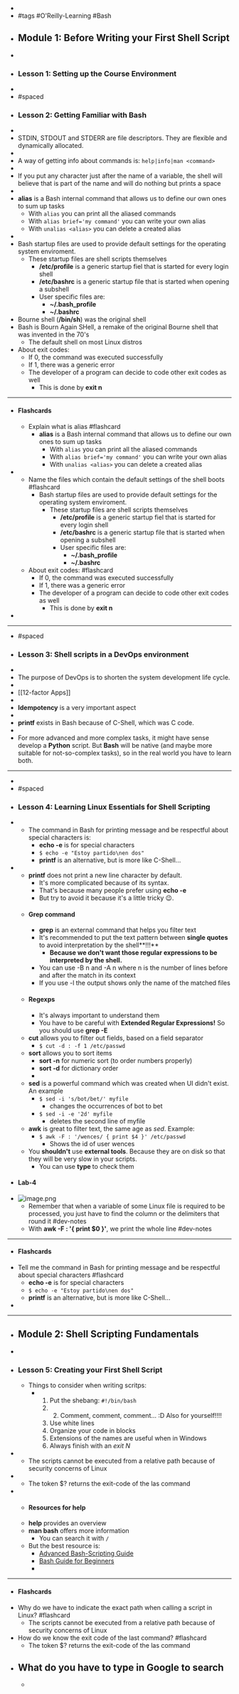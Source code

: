 -
- #tags #O'Reilly-Learning #Bash
- ## Module 1: Before Writing your First Shell Script
-
- ### Lesson 1: Setting up the Course Environment
-
- #spaced
- ### Lesson 2: Getting Familiar with Bash
-
- STDIN, STDOUT and STDERR are file descriptors. They are flexible and dynamically allocated.
-
- A way of getting info about commands is: `help|info|man <command>`
-
- If you put any character just after the name of a variable, the shell will believe that is part of the name and will do nothing but prints a space
-
- **alias** is a Bash internal command that allows us to define our own ones to sum up tasks
	- With `alias` you can print all the aliased commands
	- With `alias brief='my command'` you can write your own alias
	- With `unalias <alias>` you can delete a created alias
-
- Bash startup files are used to provide default settings for the operating system enviroment.
	- These startup files are shell scripts themselves
		- **/etc/profile** is a generic startup fiel that is started for every login shell
		- **/etc/bashrc** is a generic startup file that is started when opening a subshell
		- User specific files are:
			- **~/.bash_profile**
			- **~/.bashrc**
- Bourne shell (**/bin/sh**) was the original shell
- Bash is Bourn Again SHell, a remake of the original Bourne shell that was invented in the 70's
	- The default shell on most Linux distros
- About exit codes:
	- If 0, the command was executed successfully
	- If 1, there was a generic error
	- The developer of a program can decide to code other exit codes as well
		- This is done by **exit n**
- ---
- #### Flashcards
	- Explain what is alias #flashcard
		- **alias** is a Bash internal command that allows us to define our own ones to sum up tasks
			- With `alias` you can print all the aliased commands
			- With `alias brief='my command'` you can write your own alias
			- With `unalias <alias>` you can delete a created alias
-
	- Name the files which contain the default settings of the shell boots #flashcard
		- Bash startup files are used to provide default settings for the operating system enviroment.
			- These startup files are shell scripts themselves
				- **/etc/profile** is a generic startup fiel that is started for every login shell
				- **/etc/bashrc** is a generic startup file that is started when opening a subshell
				- User specific files are:
					- **~/.bash_profile**
					- **~/.bashrc**
	- About exit codes: #flashcard
		- If 0, the command was executed successfully
		- If 1, there was a generic error
		- The developer of a program can decide to code other exit codes as well
			- This is done by **exit n**
-
- ---
- #spaced
- ### Lesson 3: Shell scripts in a DevOps environment
-
- The purpose of DevOps is to shorten the system development life cycle.
-
- [[12-factor Apps]]
-
- **Idempotency** is a very important aspect
-
- **printf** exists in Bash because of C-Shell, which was C code.
-
- For more advanced and more complex tasks, it might have sense develop a **Python** script. But **Bash** will be native (and maybe more suitable for not-so-complex tasks), so in the real world you have to learn both.
- ---
-
- #spaced
- ### Lesson 4: Learning Linux Essentials for Shell Scripting
-
	- The command in Bash for printing message and be respectful about special characters is:
		- **echo -e** is for special characters
		- `$ echo -e "Estoy partido\nen dos"`
		- **printf** is an alternative, but is more like C-Shell...
-
	- **printf** does not print a new line character by default.
		- It's more complicated because of its syntax.
		- That's because many people prefer using **echo -e**
		- But try to avoid it because it's a little tricky 😉.
	- #### Grep command
		- **grep** is an external command that helps you filter text
		- It's recommended to put the text pattern between **single quotes** to avoid interpretation by the shell**!!!**
			- **Because we don't want those regular expressions to be interpreted by the shell.**
		- You can use -B n and -A n where n is the number of lines before and after the match in its context
		- If you use -l the output shows only the name of the matched files
	- #### Regexps
		- It's always important to understand them
		- You have to be careful with **Extended Regular Expressions!** So you should use **grep -E**
	- **cut** allows you to filter out fields, based on a field separator
		- `$ cut -d : -f 1 /etc/passwd`
	- **sort** allows you to sort items
		- **sort -n** for numeric sort (to order numbers properly)
		- **sort -d** for dictionary order
		-
	- **sed** is a powerful command which was created when UI didn't exist. An example
		- `$ sed -i 's/bot/bet/' myfile`
			- changes the occurrences of bot to bet
		- `$ sed -i -e '2d' myfile`
			- deletes the second line of myfile
	- **awk** is great to filter text, the same age as *sed*. Example:
		- `$ awk -F : '/wences/ { print $4 }' /etc/passwd`
			- Shows the id of user wences
	- You **shouldn't** use **external tools**. Because they are on disk so that they will be very slow in your scripts.
		- You can use **type <command>** to check them
- #### Lab-4
- ![image.png](../assets/image_1658832196013_0.png)
	- Remember that when a variable of some Linux file is required to be processed, you just have to find the column or the delimiters that round it #dev-notes
	- With **awk -F : '{ print $0 }'**, we print the whole line #dev-notes
- ---
- #### Flashcards
- Tell me the command in Bash for printing message and be respectful about special characters #flashcard
	- **echo -e** is for special characters
	- `$ echo -e "Estoy partido\nen dos"`
	- **printf** is an alternative, but is more like C-Shell...
-
- ---
- ## Module 2: Shell Scripting Fundamentals
-
- ### Lesson 5: Creating your First Shell Script
	- Things to consider when writing scritps:
		- 1. Put the shebang: `#!/bin/bash`
		  2. 2. Comment, comment, comment... :D Also for yourself!!!!
		  3. Use white lines
		  4. Organize your code in blocks
		  5. Extensions of the names are useful when in Windows
		  6. Always finish with an *exit N*
-
	- The scripts cannot be executed from a relative path because of security concerns of Linux
-
	- The token $? returns the exit-code of the las command
-
	- #### Resources for help
	- **help** provides an overview
	- **man bash** offers more information
		- You can search it with `/`
	- But the best resource is:
		- [Advanced Bash-Scripting Guide](https://tldp.org/LDP/abs/html/)
		- [Bash Guide for Beginners](https://tldp.org/LDP/Bash-Beginners-Guide/html/Bash-Beginners-Guide.html)
		-
- ---
- #### Flashcards
- Why do we have to indicate the exact path when calling a script in Linux? #flashcard
	- The scripts cannot be executed from a relative path because of security concerns of Linux
- How do we know the exit code of the last command? #flashcard
	- The token $? returns the exit-code of the las command
- What do you have to type in Google to search
	-
	-